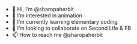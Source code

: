 - 👋 Hi, I’m @sharopaherbit
- 👀 I’m interested in animation
- 🌱 I’m currently learning elementary coding
- 💞️ I’m looking to collaborate on Second Life & FB
- 📫 How to reach me @sharopaherbit

<!---
sharopaherbit/sharopaherbit is a ✨ special ✨ repository because its `README.md` (this file) appears on your GitHub profile.
You can click the Preview link to take a look at your changes.
--->
